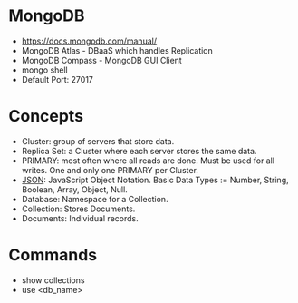 # MongoDB
* https://docs.mongodb.com/manual/
* MongoDB Atlas - DBaaS which handles Replication
* MongoDB Compass - MongoDB GUI Client
* mongo shell
* Default Port: 27017

# Concepts
* Cluster: group of servers that store data.
* Replica Set: a Cluster where each server stores the same data.
* PRIMARY: most often where all reads are done. Must be used for all writes. One and only one PRIMARY per Cluster.
* [JSON](https://en.wikipedia.org/wiki/JSON): JavaScript Object Notation. Basic Data Types := Number, String, Boolean, Array, Object, Null.
* Database: Namespace for a Collection.
* Collection: Stores Documents.
* Documents: Individual records.


# Commands
* show collections
* use <db_name>
